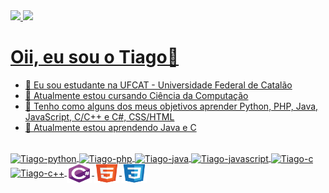 <div align="left">
  <a href="https://github.com/tiagosassis">
  <img height="200em" src="https://github-readme-stats.vercel.app/api?username=tiagosassis&show_icons=true&theme=dracula&include_all_commits=true&count_private=true"/>
  <img height="180em" src="https://github-readme-stats.vercel.app/api/top-langs/?username=tiagosassis&layout=compact&langs_count=7&theme=dracula"/>
</div>

# Oii, eu sou o Tiago👋

- 🔭 Eu sou estudante na UFCAT - Universidade Federal de Catalão
- 🌱 Atualmente estou cursando Ciência da Computação
- 👯 Tenho como alguns dos meus objetivos aprender Python, PHP, Java, JavaScript, C/C++ e C#, CSS/HTML
- 🤔 Atualmente estou aprendendo Java e C
<div style="display: inline_block"><br>
  <img align="center" alt="Tiago-python" height="30" width="40" src="https://cdn.jsdelivr.net/gh/devicons/devicon/icons/python/python-original.svg">
  <img align="center" alt="Tiago-php" height="30" width="40" src="https://cdn.jsdelivr.net/gh/devicons/devicon/icons/php/php-original.svg">
  <img align="center" alt="Tiago-java" height="30" width="40" src="https://cdn.jsdelivr.net/gh/devicons/devicon/icons/java/java-original.svg">
  <img align="center" alt="Tiago-javascript" height="30" width="40" src="https://cdn.jsdelivr.net/gh/devicons/devicon/icons/javascript/javascript-original.svg">
  <img align="center" alt="Tiago-c" height="30" width="40" src="https://cdn.jsdelivr.net/gh/devicons/devicon/icons/c/c-original.svg">
  <img align="center" alt="Tiago-c++" height="30" width="40" src="https://cdn.jsdelivr.net/gh/devicons/devicon/icons/cplusplus/cplusplus-original.svg">
  <img align="center" alt="Tiago-Csharp" height="30" width="40" src="https://raw.githubusercontent.com/devicons/devicon/master/icons/csharp/csharp-original.svg">
  <img align="center" alt="Tiago-HTML" height="30" width="40" src="https://raw.githubusercontent.com/devicons/devicon/master/icons/html5/html5-original.svg">
  <img align="center" alt="Tiago-CSS" height="30" width="40" src="https://raw.githubusercontent.com/devicons/devicon/master/icons/css3/css3-original.svg">
          
</div>
